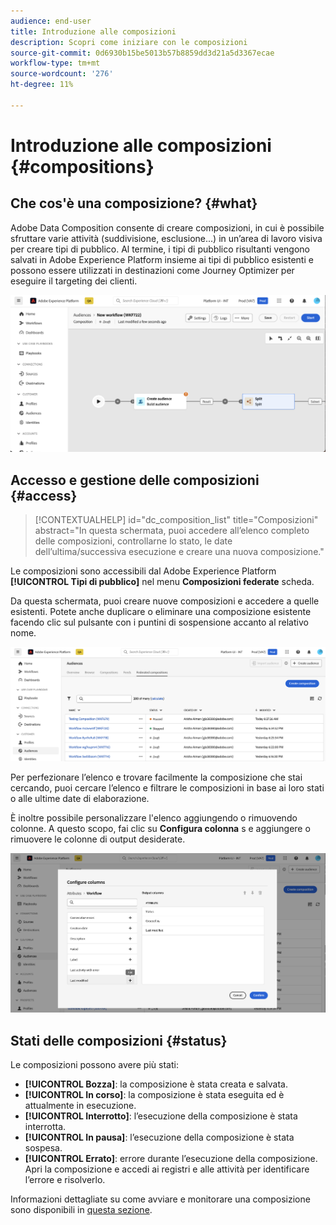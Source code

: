 ```yaml
---
audience: end-user
title: Introduzione alle composizioni
description: Scopri come iniziare con le composizioni
source-git-commit: 0d6930b15be5013b57b8859dd3d21a5d3367ecae
workflow-type: tm+mt
source-wordcount: '276'
ht-degree: 11%

---
```


# Introduzione alle composizioni {#compositions}

## Che cos&#39;è una composizione? {#what}

Adobe Data Composition consente di creare composizioni, in cui è possibile sfruttare varie attività (suddivisione, esclusione...) in un’area di lavoro visiva per creare tipi di pubblico. Al termine, i tipi di pubblico risultanti vengono salvati in Adobe Experience Platform insieme ai tipi di pubblico esistenti e possono essere utilizzati in destinazioni come Journey Optimizer per eseguire il targeting dei clienti.

![](assets/composition-example.png)

## Accesso e gestione delle composizioni {#access}

>[!CONTEXTUALHELP]
>id="dc_composition_list"
>title="Composizioni"
>abstract="In questa schermata, puoi accedere all’elenco completo delle composizioni, controllarne lo stato, le date dell’ultima/successiva esecuzione e creare una nuova composizione."

Le composizioni sono accessibili dal Adobe Experience Platform **[!UICONTROL Tipi di pubblico]** nel menu **Composizioni federate** scheda.

Da questa schermata, puoi creare nuove composizioni e accedere a quelle esistenti. Potete anche duplicare o eliminare una composizione esistente facendo clic sul pulsante con i puntini di sospensione accanto al relativo nome.

![](assets/compositions-list.png)

Per perfezionare l’elenco e trovare facilmente la composizione che stai cercando, puoi cercare l’elenco e filtrare le composizioni in base ai loro stati o alle ultime date di elaborazione.

È inoltre possibile personalizzare l&#39;elenco aggiungendo o rimuovendo colonne. A questo scopo, fai clic su **Configura colonna** s e aggiungere o rimuovere le colonne di output desiderate.

![](assets/compositions-columns.png)

## Stati delle composizioni {#status}

Le composizioni possono avere più stati:

* **[!UICONTROL Bozza]**: la composizione è stata creata e salvata.
* **[!UICONTROL In corso]**: la composizione è stata eseguita ed è attualmente in esecuzione.
* **[!UICONTROL Interrotto]**: l’esecuzione della composizione è stata interrotta.
* **[!UICONTROL In pausa]**: l’esecuzione della composizione è stata sospesa.
* **[!UICONTROL Errato]**: errore durante l’esecuzione della composizione. Apri la composizione e accedi ai registri e alle attività per identificare l’errore e risolverlo.

Informazioni dettagliate su come avviare e monitorare una composizione sono disponibili in [questa sezione](../compositions/start-monitor-composition.md).